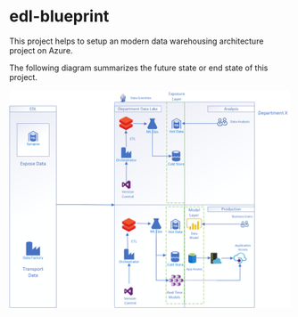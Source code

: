 # edl-blueprint

This project helps to setup an modern data warehousing architecture project on Azure. 

The following diagram summarizes the future state or end state of this project.

![picture](docs/images/MDWFSA.png)
